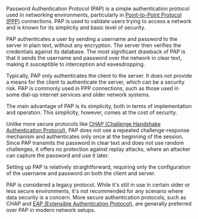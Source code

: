 Password Authentication Protocol (PAP) is a simple authentication protocol used in networking environments, particularly in [Point-to-Point Protocol (PPP)](../networking/ppp.md) connections. PAP is used to validate users trying to access a network and is known for its simplicity and basic level of security. 

PAP authenticates a user by sending a username and password to the server in plain text, without any encryption. The server then verifies the credentials against its database. The most significant drawback of PAP is that it sends the username and password over the network in clear text, making it susceptible to interception and eavesdropping.

Typically, PAP only authenticates the client to the server. It does not provide a means for the client to authenticate the server, which can be a security risk. PAP is commonly used in PPP connections, such as those used in some dial-up internet services and older network systems.

The main advantage of PAP is its simplicity, both in terms of implementation and operation. This simplicity, however, comes at the cost of security.

Unlike more secure protocols like [CHAP (Challenge Handshake Authentication Protocol)](../protocols/chap.md), PAP does not use a repeated challenge-response mechanism and authenticates only once at the beginning of the session. Since PAP transmits the password in clear text and does not use random challenges, it offers no protection against replay attacks, where an attacker can capture the password and use it later.

Setting up PAP is relatively straightforward, requiring only the configuration of the username and password on both the client and server.

PAP is considered a legacy protocol. While it's still in use in certain older or less secure environments, it's not recommended for any scenario where data security is a concern. More secure authentication protocols, such as CHAP and [EAP (Extensible Authentication Protocol)](../frameworks/eap.md), are generally preferred over PAP in modern network setups.